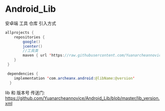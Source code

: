 # Android_Lib
安卓端 工具 仓库
引入方式
```java
allprojects {
    repositories {
        google()
        jcenter()
        //工具类
        maven { url 'https://raw.githubusercontent.com/Yuanarcheannovice/Android_Lib/master/maven' }
    }
 }
 
 dependencies {
    implementation 'com.archeanx.android:@libName:@version'
  }
```
lib 和 版本号 传送门:
https://github.com/Yuanarcheannovice/Android_Lib/blob/master/lib_version.xml
